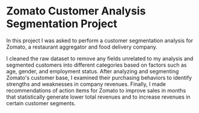 
# Zomato Customer Analysis Segmentation Project

In this project I was asked to perform a customer segmentation analysis for Zomato, a restaurant aggregator and food delivery company. 

I cleaned the raw dataset to remove any fields unrelated to my analysis and segmented customers into different categories based on factors such as age, gender, and employment status. After analyzing and segmenting Zomato's customer base, I examined their purchasing behaviors to identify strengths and weaknesses in company revenues. Finally, I made recommendations of action items for Zomato to improve sales in months that statistically generate lower total revenues and to increase revenues in certain customer segments. 

